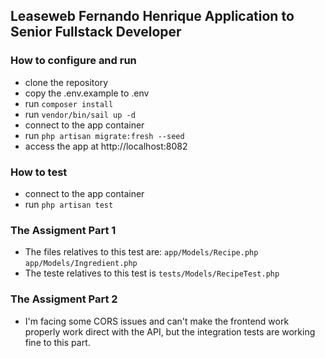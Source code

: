 ## Leaseweb Fernando Henrique Application to Senior Fullstack Developer

### How to configure and run
- clone the repository
- copy the .env.example to .env
- run `composer install`
- run `vendor/bin/sail up -d`
- connect to the app container
- run `php artisan migrate:fresh --seed`
- access the app at http://localhost:8082

### How to test
- connect to the app container
- run `php artisan test`

### The Assigment Part 1

- The files relatives to this test are: `app/Models/Recipe.php` `app/Models/Ingredient.php`
- The teste relatives to this test is `tests/Models/RecipeTest.php`

### The Assigment Part 2
- I'm facing some CORS issues and can't make the frontend work properly work direct with the API, but the integration tests are working fine to this part.
